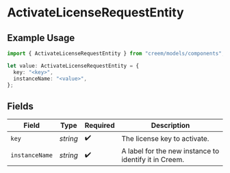 # ActivateLicenseRequestEntity

## Example Usage

```typescript
import { ActivateLicenseRequestEntity } from "creem/models/components";

let value: ActivateLicenseRequestEntity = {
  key: "<key>",
  instanceName: "<value>",
};
```

## Fields

| Field                                                 | Type                                                  | Required                                              | Description                                           |
| ----------------------------------------------------- | ----------------------------------------------------- | ----------------------------------------------------- | ----------------------------------------------------- |
| `key`                                                 | *string*                                              | :heavy_check_mark:                                    | The license key to activate.                          |
| `instanceName`                                        | *string*                                              | :heavy_check_mark:                                    | A label for the new instance to identify it in Creem. |